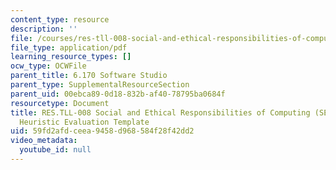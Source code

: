 ```yaml
---
content_type: resource
description: ''
file: /courses/res-tll-008-social-and-ethical-responsibilities-of-computing-serc-fall-2021/59fd2afdceea9458d968584f28f42dd2_MITRES-TLL-008F21-6170Heuristic.pdf
file_type: application/pdf
learning_resource_types: []
ocw_type: OCWFile
parent_title: 6.170 Software Studio
parent_type: SupplementalResourceSection
parent_uid: 00ebca89-0d18-832b-af40-78795ba0684f
resourcetype: Document
title: RES.TLL-008 Social and Ethical Responsibilities of Computing (SERC), 6.170
  Heuristic Evaluation Template
uid: 59fd2afd-ceea-9458-d968-584f28f42dd2
video_metadata:
  youtube_id: null
---
```

